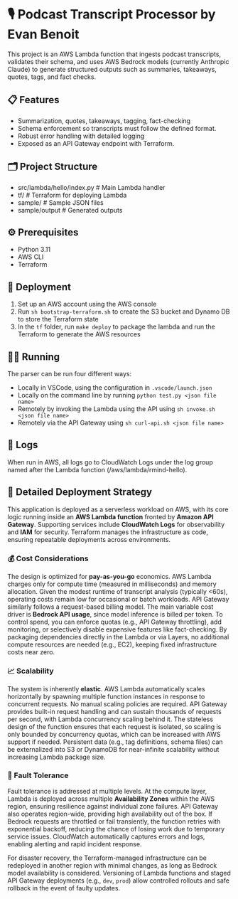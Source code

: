 # 🎙️ Podcast Transcript Processor by Evan Benoit

This project is an AWS Lambda function that ingests podcast transcripts, validates their schema, and uses AWS Bedrock models (currently Anthropic Claude) to generate structured outputs such as summaries, takeaways, quotes, tags, and fact checks.


## 📋 Features
- Summarization, quotes, takeaways, tagging, fact-checking
- Schema enforcement so transcripts must follow the defined format.
- Robust error handling with detailed logging
- Exposed as an API Gateway endpoint with Terraform.


## 🗂️ Project Structure

- src/lambda/hello/index.py   # Main Lambda handler
- tf/                         # Terraform for deploying Lambda
- sample/                     # Sample JSON files 
- sample/output               # Generated outputs


## ⚙️ Prerequisites
- Python 3.11
- AWS CLI 
- Terraform 


## 🚀 Deployment

1. Set up an AWS account using the AWS console
2. Run `sh bootstrap-terraform.sh` to create the S3 bucket and Dynamo DB to store the Terraform state
3. In the `tf` folder, run `make deploy` to package the lambda and run the Terraform to generate the AWS resources


## 🏃‍♂️ Running 

The parser can be run four different ways:
- Locally in VSCode, using the configuration in `.vscode/launch.json`
- Locally on the command line by running `python test.py <json file name>`
- Remotely by invoking the Lambda using the API using `sh invoke.sh <json file name>`
- Remotely via the API Gateway using `sh curl-api.sh <json file name>`


## 📑 Logs

When run in AWS, all logs go to CloudWatch Logs under the log group named after the Lambda function (/aws/lambda/rmind-hello).

## 🚢 Detailed Deployment Strategy

This application is deployed as a serverless workload on AWS, with its core logic running inside an **AWS Lambda function** fronted by **Amazon API Gateway**. Supporting services include **CloudWatch Logs** for observability and **IAM** for security. Terraform manages the infrastructure as code, ensuring repeatable deployments across environments.

### 💰 Cost Considerations
The design is optimized for **pay-as-you-go** economics. AWS Lambda charges only for compute time (measured in milliseconds) and memory allocation. Given the modest runtime of transcript analysis (typically <60s), operating costs remain low for occasional or batch workloads. API Gateway similarly follows a request-based billing model. The main variable cost driver is **Bedrock API usage**, since model inference is billed per token. To control spend, you can enforce quotas (e.g., API Gateway throttling), add monitoring, or selectively disable expensive features like fact-checking. By packaging dependencies directly in the Lambda or via Layers, no additional compute resources are needed (e.g., EC2), keeping fixed infrastructure costs near zero.

### 📈 Scalability
The system is inherently **elastic**. AWS Lambda automatically scales horizontally by spawning multiple function instances in response to concurrent requests. No manual scaling policies are required. API Gateway provides built-in request handling and can sustain thousands of requests per second, with Lambda concurrency scaling behind it. The stateless design of the function ensures that each request is isolated, so scaling is only bounded by concurrency quotas, which can be increased with AWS support if needed. Persistent data (e.g., tag definitions, schema files) can be externalized into S3 or DynamoDB for near-infinite scalability without increasing Lambda package size.

### 🤨 Fault Tolerance
Fault tolerance is addressed at multiple levels. At the compute layer, Lambda is deployed across multiple **Availability Zones** within the AWS region, ensuring resilience against individual zone failures. API Gateway also operates region-wide, providing high availability out of the box. If Bedrock requests are throttled or fail transiently, the function retries with exponential backoff, reducing the chance of losing work due to temporary service issues. CloudWatch automatically captures errors and logs, enabling alerting and rapid incident response. 

For disaster recovery, the Terraform-managed infrastructure can be redeployed in another region with minimal changes, as long as Bedrock model availability is considered. Versioning of Lambda functions and staged API Gateway deployments (e.g., `dev`, `prod`) allow controlled rollouts and safe rollback in the event of faulty updates.